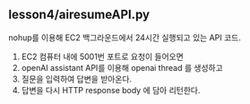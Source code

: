 ## lesson4/airesumeAPI.py
nohup를 이용해 EC2 백그라운드에서 24시간 실행되고 있는 API 코드.
1. EC2 컴퓨터 내에 5001번 포트로 요청이 들어오면
2. openAI assistant API를 이용해 openai thread 를 생성하고
3. 질문을 입력하여 답변을 받아온다.
4. 답변을 다시 HTTP response body 에 담아 리턴한다.
